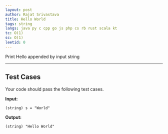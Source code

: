 ```yaml
---
layout: post
author: Rajat Srivastava
title: Hello World
tags: string
langs: java py c cpp go js php cs rb rust scala kt
tc: O(1)
sc: O(1)
leetid: 0
---
```


Print Hello appended by input string

---

## Test Cases
Your code should pass the following test cases.

**Input:** 
```text
(string) s = "World"
```


**Output:** 
```text
(string) "Hello World"
```